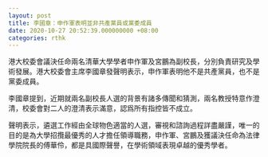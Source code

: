 ```yaml
---
layout: post
title: 李國章：申作軍表明並非共產黨員或黨委成員
date: 2020-10-27 20:52:39.000000000 +08:00
categories: rthk
---
```


港大校委會議決任命兩名清華大學學者申作軍及宮鵬為副校長，分別負責研究及學術發展。港大校委會主席李國章發聲明表示，申作軍表明他不是共產黨員，也不是黨委成員。

李國章提到，近期就兩名副校長人選的背景有諸多傳聞和猜測，兩名教授特意作澄清，校委會對二人的澄清表示滿意，認爲所有指控皆不成立。

聲明表示，遴選工作經由全球物色適當的人選，審視和諮詢過程詳盡嚴謹，唯一的目的是為大學招攬最優秀的人才擔任領導職務，申作軍、宮鵬及獲議決任命為法律學院院長的傅華伶，都是具國際聲譽，在學術領域表現卓越的優秀學者。
